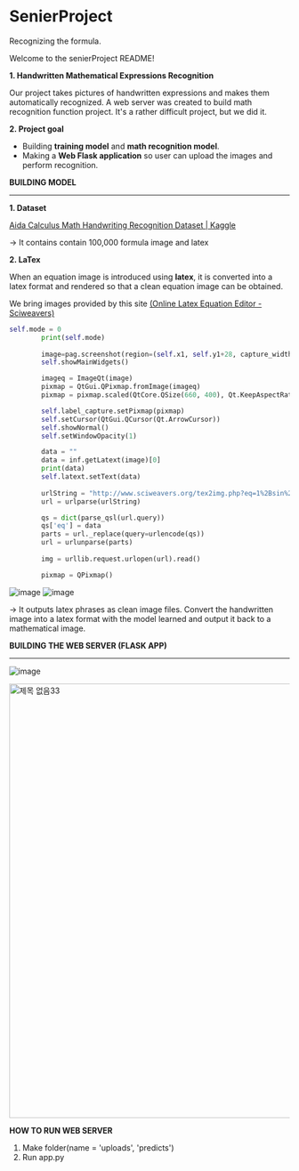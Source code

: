 # SenierProject
Recognizing the formula.

Welcome to the senierProject README!

**1. Handwritten Mathematical Expressions Recognition**
     
Our project takes pictures of handwritten expressions and makes them automatically recognized. 
A web server was created to build math recognition function project.
It's a rather difficult project, but we did it.

**2. Project goal**

* Building **training model** and **math recognition model**.
* Making a **Web Flask application** so user can upload the images and perform recognition.

**BUILDING MODEL**
*******

**1. Dataset**

[Aida Calculus Math Handwriting Recognition Dataset | Kaggle](https://www.kaggle.com/aidapearson/ocr-data)

-> It contains contain 100,000 formula image and latex 

**2. LaTex**

When an equation image is introduced using **latex**, it is converted into a latex format and rendered so that a clean equation image can be obtained.

We bring images provided by this site [(Online Latex Equation Editor - Sciweavers)](http://www.sciweavers.org/free-online-latex-equation-editor)

```python
self.mode = 0 
        print(self.mode)
    
        image=pag.screenshot(region=(self.x1, self.y1+28, capture_width, capture_height))       
        self.showMainWidgets()

        imageq = ImageQt(image)
        pixmap = QtGui.QPixmap.fromImage(imageq)
        pixmap = pixmap.scaled(QtCore.QSize(660, 400), Qt.KeepAspectRatio, Qt.SmoothTransformation)

        self.label_capture.setPixmap(pixmap)
        self.setCursor(QtGui.QCursor(Qt.ArrowCursor))      
        self.showNormal()
        self.setWindowOpacity(1)

        data = ""
        data = inf.getLatext(image)[0]
        print(data)  
        self.latext.setText(data)
        
        urlString = "http://www.sciweavers.org/tex2img.php?eq=1%2Bsin%28mc%5E2%29&bc=White&fc=Black&im=jpg&fs=12&ff=arev&edit=0"
        url = urlparse(urlString)

        qs = dict(parse_qsl(url.query))
        qs['eq'] = data
        parts = url._replace(query=urlencode(qs))
        url = urlunparse(parts)
        
        img = urllib.request.urlopen(url).read()

        pixmap = QPixmap()
```
![image](https://user-images.githubusercontent.com/76080523/145786766-a9b52a9a-58b3-42ed-8089-94c94f453302.png)
![image](https://user-images.githubusercontent.com/76080523/145786802-f1ae5108-8889-4c83-b136-ede1a68fc8cc.png)


-> It outputs latex phrases as clean image files.
Convert the handwritten image into a latex format with the model learned and output it back to a mathematical image.


**BUILDING THE WEB SERVER (FLASK APP)**
***
![image](https://user-images.githubusercontent.com/76080523/145774275-e2bbd6d7-3447-41e3-8783-ceb626fe6346.png)

<img width="781" alt="제목 없음33" src="https://user-images.githubusercontent.com/76080523/145952322-ad1fc1ea-66eb-49fb-a984-a3b6e4b87b2e.png">

**HOW TO RUN WEB SERVER**

1. Make folder(name = 'uploads', 'predicts')
2. Run app.py
